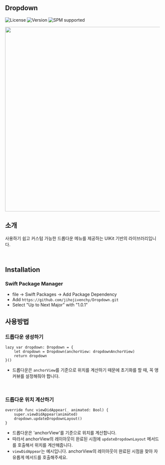 ## Dropdown
![License](https://img.shields.io/github/license/jihojivenchy/Dropdown)
![Version](https://img.shields.io/github/v/release/jihojivenchy/Dropdown)
![SPM supported](https://img.shields.io/badge/SPM-supported-brightgreen)

<img src = "https://github.com/jihojivenchy/Dropdown/assets/99619107/f14b4439-2728-4b17-a1f2-ac3af68d2f0a" height = 600>

## 소개
사용하기 쉽고 커스텀 가능한 드롭다운 메뉴를 제공하는 UIKit 기반의 라이브러리입니다.

<br>

## Installation
### Swift Package Manager
- file -> Swift Packages -> Add Package Dependency
- Add `https://github.com/jihojivenchy/Dropdown.git`
- Select "Up to Next Major" with "1.0.1"


## 사용방법
### 드롭다운 생성하기
```
lazy var dropdown: Dropdown = {
    let dropdown = Dropdown(anchorView: dropdownAnchorView)
    return dropdown
}()
```
- 드롭다운은 `anchorView`를 기준으로 위치를 계산하기 때문에 초기화를 할 때, 꼭 앵커뷰를 설정해줘야 합니다.

<br>

### 드롭다운 위치 계산하기
```
override func viewDidAppear(_ animated: Bool) {
    super.viewDidAppear(animated)
    dropdown.updateDropdownLayout()
}
```
- 드롭다운은 'anchorView'를 기준으로 위치를 계산합니다.
- 따라서 anchorView의 레이아웃이 완료된 시점에 `updateDropdownLayout` 메서드를 호출해서 위치를 계산해줍니다.
- `viewDidAppear`는 예시입니다. anchorView의 레이아웃이 완료된 시점을 찾아 자유롭게 메서드를 호출해주세요.








